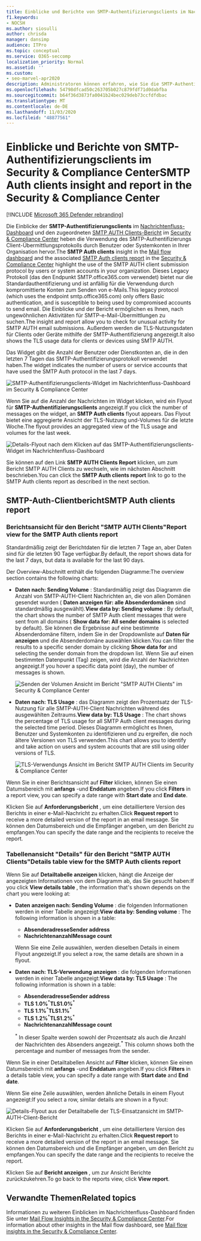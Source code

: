 ```yaml
---
title: Einblicke und Berichte von SMTP-Authentifizierungsclients im Nachrichtenfluss-Dashboard
f1.keywords:
- NOCSH
ms.author: siosulli
author: chrisda
manager: dansimp
audience: ITPro
ms.topic: conceptual
ms.service: O365-seccomp
localization_priority: Normal
ms.assetid: ''
ms.custom:
- seo-marvel-apr2020
description: Administratoren können erfahren, wie Sie die SMTP-Authentifizierungs Einblicke und den Bericht im Nachrichtenfluss-Dashboard im Security & Compliance Center verwenden, um e-Mail-Absender in Ihrer Organisation zu überwachen, die authentifizierte SMTP (SMTP-Authentifizierung) zum Senden von e-Mail-Nachrichten verwenden.
ms.openlocfilehash: 54798dfcad50c263705b027c879fdf71d0dabfba
ms.sourcegitcommit: b64f36d3873fa0041b24bec029deb73ccfdfdbac
ms.translationtype: MT
ms.contentlocale: de-DE
ms.lasthandoff: 11/03/2020
ms.locfileid: "48877561"
---
```

# <a name="smtp-auth-clients-insight-and-report-in-the-security--compliance-center"></a><span data-ttu-id="0439b-103">Einblicke und Berichte von SMTP-Authentifizierungsclients im Security & Compliance Center</span><span class="sxs-lookup"><span data-stu-id="0439b-103">SMTP Auth clients insight and report in the Security & Compliance Center</span></span>

[!INCLUDE [Microsoft 365 Defender rebranding](../includes/microsoft-defender-for-office.md)]


<span data-ttu-id="0439b-104">Die Einblicke der **SMTP-Authentifizierungsclients** im [Nachrichtenfluss-Dashboard](mail-flow-insights-v2.md) und den zugeordneten [SMTP AUTH Clients-Bericht](#smtp-auth-clients-report) im [Security & Compliance Center](https://protection.office.com) heben die Verwendung des SMTP-Authentifizierungs Client-Übermittlungsprotokolls durch Benutzer oder Systemkonten in Ihrer Organisation hervor.</span><span class="sxs-lookup"><span data-stu-id="0439b-104">The **SMTP Auth clients** insight in the [Mail flow dashboard](mail-flow-insights-v2.md) and the associated [SMTP Auth clients report](#smtp-auth-clients-report) in the [Security & Compliance Center](https://protection.office.com) highlight the use of the SMTP AUTH client submission protocol by users or system accounts in your organization.</span></span> <span data-ttu-id="0439b-105">Dieses Legacy Protokoll (das den Endpunkt SMTP.office365.com verwendet) bietet nur die Standardauthentifizierung und ist anfällig für die Verwendung durch kompromittierte Konten zum Senden von e-Mails.</span><span class="sxs-lookup"><span data-stu-id="0439b-105">This legacy protocol (which uses the endpoint smtp.office365.com) only offers Basic authentication, and is susceptible to being used by compromised accounts to send email.</span></span> <span data-ttu-id="0439b-106">Die Einblicke und der Bericht ermöglichen es Ihnen, nach ungewöhnlichen Aktivitäten für SMTP-e-Mail-Übermittlungen zu suchen.</span><span class="sxs-lookup"><span data-stu-id="0439b-106">The insight and report allow you to check for unusual activity for SMTP AUTH email submissions.</span></span> <span data-ttu-id="0439b-107">Außerdem werden die TLS-Nutzungsdaten für Clients oder Geräte mithilfe der SMTP-Authentifizierung angezeigt.</span><span class="sxs-lookup"><span data-stu-id="0439b-107">It also shows the TLS usage data for clients or devices using SMTP AUTH.</span></span>

<span data-ttu-id="0439b-108">Das Widget gibt die Anzahl der Benutzer oder Dienstkonten an, die in den letzten 7 Tagen das SMTP-Authentifizierungsprotokoll verwendet haben.</span><span class="sxs-lookup"><span data-stu-id="0439b-108">The widget indicates the number of users or service accounts that have used the SMTP Auth protocol in the last 7 days.</span></span>

![SMTP-Authentifizierungsclients-Widget im Nachrichtenfluss-Dashboard im Security & Compliance Center](../../media/mfi-smtp-auth-clients-report-widget.png)

<span data-ttu-id="0439b-110">Wenn Sie auf die Anzahl der Nachrichten im Widget klicken, wird ein Flyout für **SMTP-Authentifizierungsclients** angezeigt.</span><span class="sxs-lookup"><span data-stu-id="0439b-110">If you click the number of messages on the widget, an **SMTP Auth clients** flyout appears.</span></span> <span data-ttu-id="0439b-111">Das Flyout bietet eine aggregierte Ansicht der TLS-Nutzung und-Volumes für die letzte Woche.</span><span class="sxs-lookup"><span data-stu-id="0439b-111">The flyout provides an aggregated view of the TLS usage and volumes for the last week.</span></span>

![Details-Flyout nach dem Klicken auf das SMTP-Authentifizierungsclients-Widget im Nachrichtenfluss-Dashboard](../../media/mfi-smtp-auth-clients-report-details.png)

<span data-ttu-id="0439b-113">Sie können auf den Link **SMTP AUTH Clients Report** klicken, um zum Bericht SMTP AUTH Clients zu wechseln, wie im nächsten Abschnitt beschrieben.</span><span class="sxs-lookup"><span data-stu-id="0439b-113">You can click the **SMTP Auth clients report** link to go to the SMTP Auth clients report as described in the next section.</span></span>

## <a name="smtp-auth-clients-report"></a><span data-ttu-id="0439b-114">SMTP-Auth-Clientbericht</span><span class="sxs-lookup"><span data-stu-id="0439b-114">SMTP Auth clients report</span></span>

### <a name="report-view-for-the-smtp-auth-clients-report"></a><span data-ttu-id="0439b-115">Berichtsansicht für den Bericht "SMTP AUTH Clients"</span><span class="sxs-lookup"><span data-stu-id="0439b-115">Report view for the SMTP Auth clients report</span></span>

<span data-ttu-id="0439b-116">Standardmäßig zeigt der Berichtdaten für die letzten 7 Tage an, aber Daten sind für die letzten 90 Tage verfügbar.</span><span class="sxs-lookup"><span data-stu-id="0439b-116">By default, the report shows data for the last 7 days, but data is available for the last 90 days.</span></span>

<span data-ttu-id="0439b-117">Der Overview-Abschnitt enthält die folgenden Diagramme:</span><span class="sxs-lookup"><span data-stu-id="0439b-117">The overview section contains the following charts:</span></span>

- <span data-ttu-id="0439b-118">**Daten nach: Sending Volume** : Standardmäßig zeigt das Diagramm die Anzahl von SMTP-AUTH-Client Nachrichten an, die von allen Domänen gesendet wurden ( **Daten anzeigen für: alle Absenderdomänen** sind standardmäßig ausgewählt).</span><span class="sxs-lookup"><span data-stu-id="0439b-118">**View data by: Sending volume** : By default, the chart shows the number of SMTP Auth client messages that were sent from all domains ( **Show data for: All sender domains** is selected by default).</span></span> <span data-ttu-id="0439b-119">Sie können die Ergebnisse auf eine bestimmte Absenderdomäne filtern, indem Sie in der Dropdownliste auf **Daten für anzeigen** und die Absenderdomäne auswählen klicken.</span><span class="sxs-lookup"><span data-stu-id="0439b-119">You can filter the results to a specific sender domain by clicking **Show data for** and selecting the sender domain from the dropdown list.</span></span> <span data-ttu-id="0439b-120">Wenn Sie auf einen bestimmten Datenpunkt (Tag) zeigen, wird die Anzahl der Nachrichten angezeigt.</span><span class="sxs-lookup"><span data-stu-id="0439b-120">If you hover a specific data point (day), the number of messages is shown.</span></span>

  ![Senden der Volumen Ansicht im Bericht "SMTP AUTH Clients" im Security & Compliance Center](../../media/mfi-smtp-auth-clients-report-sending-volume-view.png)

- <span data-ttu-id="0439b-122">**Daten nach: TLS Usage** : das Diagramm zeigt den Prozentsatz der TLS-Nutzung für alle SMTP-AUTH-Client Nachrichten während des ausgewählten Zeitraums.</span><span class="sxs-lookup"><span data-stu-id="0439b-122">**View data by: TLS Usage** : The chart shows the percentage of TLS usage for all SMTP Auth client messages during the selected time period.</span></span> <span data-ttu-id="0439b-123">Dieses Diagramm ermöglicht es Ihnen, Benutzer und Systemkonten zu identifizieren und zu ergreifen, die noch ältere Versionen von TLS verwenden.</span><span class="sxs-lookup"><span data-stu-id="0439b-123">This chart allows you to identify and take action on users and system accounts that are still using older versions of TLS.</span></span>

  ![TLS-Verwendungs Ansicht im Bericht SMTP AUTH Clients im Security & Compliance Center](../../media/mfi-smtp-auth-clients-report-tls-usage-view.png)

<span data-ttu-id="0439b-125">Wenn Sie in einer Berichtsansicht auf **Filter** klicken, können Sie einen Datumsbereich mit **anfangs** -und **Enddatum** angeben.</span><span class="sxs-lookup"><span data-stu-id="0439b-125">If you click **Filters** in a report view, you can specify a date range with **Start date** and **End date**.</span></span>

<span data-ttu-id="0439b-126">Klicken Sie auf **Anforderungsbericht** , um eine detailliertere Version des Berichts in einer e-Mail-Nachricht zu erhalten.</span><span class="sxs-lookup"><span data-stu-id="0439b-126">Click **Request report** to receive a more detailed version of the report in an email message.</span></span> <span data-ttu-id="0439b-127">Sie können den Datumsbereich und die Empfänger angeben, um den Bericht zu empfangen.</span><span class="sxs-lookup"><span data-stu-id="0439b-127">You can specify the date range and the recipients to receive the report.</span></span>

### <a name="details-table-view-for-the-smtp-auth-clients-report"></a><span data-ttu-id="0439b-128">Tabellenansicht "Details" für den Bericht "SMTP AUTH Clients"</span><span class="sxs-lookup"><span data-stu-id="0439b-128">Details table view for the SMTP Auth clients report</span></span>

<span data-ttu-id="0439b-129">Wenn Sie auf **Detailtabelle anzeigen** klicken, hängt die Anzeige der angezeigten Informationen von dem Diagramm ab, das Sie gesucht haben:</span><span class="sxs-lookup"><span data-stu-id="0439b-129">If you click **View details table** , the information that's shown depends on the chart you were looking at:</span></span>

- <span data-ttu-id="0439b-130">**Daten anzeigen nach: Sending Volume** : die folgenden Informationen werden in einer Tabelle angezeigt:</span><span class="sxs-lookup"><span data-stu-id="0439b-130">**View data by: Sending volume** : The following information is shown in a table:</span></span>

  - <span data-ttu-id="0439b-131">**Absenderadresse**</span><span class="sxs-lookup"><span data-stu-id="0439b-131">**Sender address**</span></span>
  - <span data-ttu-id="0439b-132">**Nachrichtenanzahl**</span><span class="sxs-lookup"><span data-stu-id="0439b-132">**Message count**</span></span>

  <span data-ttu-id="0439b-133">Wenn Sie eine Zeile auswählen, werden dieselben Details in einem Flyout angezeigt.</span><span class="sxs-lookup"><span data-stu-id="0439b-133">If you select a row, the same details are shown in a flyout.</span></span>

- <span data-ttu-id="0439b-134">**Daten nach: TLS-Verwendung anzeigen** : die folgenden Informationen werden in einer Tabelle angezeigt:</span><span class="sxs-lookup"><span data-stu-id="0439b-134">**View data by: TLS Usage** : The following information is shown in a table:</span></span>

  - <span data-ttu-id="0439b-135">**Absenderadresse**</span><span class="sxs-lookup"><span data-stu-id="0439b-135">**Sender address**</span></span>
  - <span data-ttu-id="0439b-136">**TLS 1.0%**<sup>\*</sup></span><span class="sxs-lookup"><span data-stu-id="0439b-136">**TLS1.0%**<sup>\*</sup></span></span>
  - <span data-ttu-id="0439b-137">**TLS 1.1%**<sup>\*</sup></span><span class="sxs-lookup"><span data-stu-id="0439b-137">**TLS1.1%**<sup>\*</sup></span></span>
  - <span data-ttu-id="0439b-138">**TLS 1.2%**<sup>\*</sup></span><span class="sxs-lookup"><span data-stu-id="0439b-138">**TLS1.2%**<sup>\*</sup></span></span>
  - <span data-ttu-id="0439b-139">**Nachrichtenanzahl**</span><span class="sxs-lookup"><span data-stu-id="0439b-139">**Message count**</span></span>

  <span data-ttu-id="0439b-140"><sup>\*</sup> In dieser Spalte werden sowohl der Prozentsatz als auch die Anzahl der Nachrichten des Absenders angezeigt.</span><span class="sxs-lookup"><span data-stu-id="0439b-140"><sup>\*</sup> This column shows both the percentage and number of messages from the sender.</span></span>

<span data-ttu-id="0439b-141">Wenn Sie in einer Detailtabellen Ansicht auf **Filter** klicken, können Sie einen Datumsbereich mit **anfangs** -und **Enddatum** angeben.</span><span class="sxs-lookup"><span data-stu-id="0439b-141">If you click **Filters** in a details table view, you can specify a date range with **Start date** and **End date**.</span></span>

<span data-ttu-id="0439b-142">Wenn Sie eine Zeile auswählen, werden ähnliche Details in einem Flyout angezeigt:</span><span class="sxs-lookup"><span data-stu-id="0439b-142">If you select a row, similar details are shown in a flyout:</span></span>

![Details-Flyout aus der Detailtabelle der TLS-Einsatzansicht im SMTP-AUTH-Client-Bericht](../../media/mfi-smtp-auth-clients-report-tls-usage-view-view-details-table-details.png)

<span data-ttu-id="0439b-144">Klicken Sie auf **Anforderungsbericht** , um eine detailliertere Version des Berichts in einer e-Mail-Nachricht zu erhalten.</span><span class="sxs-lookup"><span data-stu-id="0439b-144">Click **Request report** to receive a more detailed version of the report in an email message.</span></span> <span data-ttu-id="0439b-145">Sie können den Datumsbereich und die Empfänger angeben, um den Bericht zu empfangen.</span><span class="sxs-lookup"><span data-stu-id="0439b-145">You can specify the date range and the recipients to receive the report.</span></span>

<span data-ttu-id="0439b-146">Klicken Sie auf **Bericht anzeigen** , um zur Ansicht Berichte zurückzukehren.</span><span class="sxs-lookup"><span data-stu-id="0439b-146">To go back to the reports view, click **View report**.</span></span>

## <a name="related-topics"></a><span data-ttu-id="0439b-147">Verwandte Themen</span><span class="sxs-lookup"><span data-stu-id="0439b-147">Related topics</span></span>

<span data-ttu-id="0439b-148">Informationen zu weiteren Einblicken im Nachrichtenfluss-Dashboard finden Sie unter [Mail Flow Insights in the Security & Compliance Center](mail-flow-insights-v2.md).</span><span class="sxs-lookup"><span data-stu-id="0439b-148">For information about other insights in the Mail flow dashboard, see [Mail flow insights in the Security & Compliance Center](mail-flow-insights-v2.md).</span></span>
